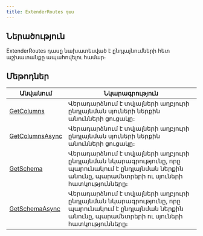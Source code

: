 ```yaml
---
title: ExtenderRoutes դաս
---
```


## Ներածություն

ExtenderRoutes դասը նախատեսված է ընդլայնումների հետ աշխատանքը ապահովելու համար։

## Մեթոդներ

| Անվանում | Նկարագրություն |
|----------|----------------|
| [GetColumns](ExtenderRoutes/GetColumns.md) | Վերադարձնում է տվյալների աղբյուրի ընդլայնման սյուների ներքին անունների ցուցակը։ |
| [GetColumnsAsync](ExtenderRoutes/GetColumnsAsync.md) | Վերադարձնում է տվյալների աղբյուրի ընդլայնման սյուների ներքին անունների ցուցակը։ |
| [GetSchema](ExtenderRoutes/GetSchema.md) | Վերադարձնում է տվյալների աղբյուրի ընդլայնման նկարագրությունը, որը պարունակում է ընդլայնման ներքին անունը, պարամետրերի ու սյուների հատկությունները։ |
| [GetSchemaAsync](ExtenderRoutes/GetSchemaAsync.md) | Վերադարձնում է տվյալների աղբյուրի ընդլայնման նկարագրությունը, որը պարունակում է ընդլայնման ներքին անունը, պարամետրերի ու սյուների հատկությունները։ |

